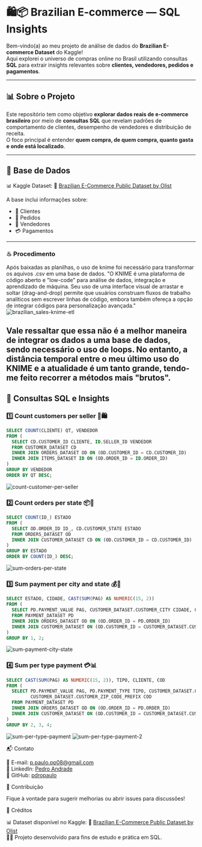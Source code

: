 # 🛍️📦 Brazilian E-commerce — SQL Insights

Bem-vindo(a) ao meu projeto de análise de dados do **Brazilian E-commerce Dataset** do Kaggle!  
Aqui explorei o universo de compras online no Brasil utilizando consultas **SQL** para extrair insights relevantes sobre **clientes, vendedores, pedidos e pagamentos**.  

---

## 📊 Sobre o Projeto

Este repositório tem como objetivo **explorar dados reais de e-commerce brasileiro** por meio de **consultas SQL** que revelam padrões de comportamento de clientes, desempenho de vendedores e distribuição de receita.  
O foco principal é entender **quem compra, de quem compra, quanto gasta e onde está localizado**.

---

## 🧠 Base de Dados  
📊 Kaggle Dataset: 🔗 [Brazilian E-Commerce Public Dataset by Olist](https://www.kaggle.com/datasets/olistbr/brazilian-ecommerce) 

A base inclui informações sobre:
- 👤 Clientes  
- 🛒 Pedidos  
- 🏬 Vendedores  
- 💳 Pagamentos  

---

### ♨ Procedimento
Após baixadas as planilhas, o uso de knime foi necessário para transformar os aquivos .csv em uma base de dados. 
"O KNIME é uma plataforma de código aberto e "low-code" para análise de dados, integração e aprendizado de máquina. Seu uso de uma interface visual de arrastar e soltar (drag-and-drop) permite que usuários construam fluxos de trabalho analíticos sem escrever linhas de código, embora também ofereça a opção de integrar códigos para personalização avançada."
![brazilian_sales-knime-etl](https://github.com/user-attachments/assets/40486059-becc-4ca3-af47-9cbf535369c4)  

Vale ressaltar que essa não é a melhor maneira de integrar os dados a uma base de dados, sendo necessário o uso de loops. No entanto, a distância temporal entre o meu último uso do KNIME e a atualidade é um tanto grande, tendo-me feito recorrer a métodos mais "brutos".
---

## 🔎 Consultas SQL e Insights

### 1️⃣ Count customers per seller 👥🛍️

```sql
SELECT COUNT(CLIENTE) QT, VENDEDOR 
FROM (
  SELECT CD.CUSTOMER_ID CLIENTE, ID.SELLER_ID VENDEDOR 
  FROM CUSTOMER_DATASET CD
  INNER JOIN ORDERS_DATASET OD ON (OD.CUSTOMER_ID = CD.CUSTOMER_ID)
  INNER JOIN ITEMS_DATASET ID ON (OD.ORDER_ID = ID.ORDER_ID)
)
GROUP BY VENDEDOR
ORDER BY QT DESC;
```

![count-customer-per-seller](https://github.com/user-attachments/assets/6554f6fa-50dd-4c35-a0c0-7f95b65a3d6b)

### 2️⃣ Count orders per state 📦📍

```sql
SELECT COUNT(ID_) ESTADO 
FROM (
  SELECT OD.ORDER_ID ID_, CD.CUSTOMER_STATE ESTADO 
  FROM ORDERS_DATASET OD
  INNER JOIN CUSTOMER_DATASET CD ON (OD.CUSTOMER_ID = CD.CUSTOMER_ID)
)
GROUP BY ESTADO
ORDER BY COUNT(ID_) DESC;
```

![sum-orders-per-state](https://github.com/user-attachments/assets/dfc5329c-4add-4234-a6df-13cb6aa997d4)

### 3️⃣ Sum payment per city and state 💰🌆

```sql
SELECT ESTADO, CIDADE, CAST(SUM(PAG) AS NUMERIC(15, 2))
FROM (
  SELECT PD.PAYMENT_VALUE PAG, CUSTOMER_DATASET.CUSTOMER_CITY CIDADE, CUSTOMER_DATASET.CUSTOMER_STATE ESTADO
  FROM PAYMENT_DATASET PD
  INNER JOIN ORDERS_DATASET OD ON (OD.ORDER_ID = PD.ORDER_ID)
  INNER JOIN CUSTOMER_DATASET ON (OD.CUSTOMER_ID = CUSTOMER_DATASET.CUSTOMER_ID)
)
GROUP BY 1, 2;
```

![sum-payment-city-state](https://github.com/user-attachments/assets/a0564bee-19dc-4c73-93e8-7b1fba28e5ed)

### 4️⃣ Sum per type payment 💳📊

```sql
SELECT CAST(SUM(PAG) AS NUMERIC(15, 2)), TIPO, CLIENTE, COD 
FROM (
  SELECT PD.PAYMENT_VALUE PAG, PD.PAYMENT_TYPE TIPO, CUSTOMER_DATASET.CUSTOMER_ID CLIENTE, 
         CUSTOMER_DATASET.CUSTOMER_ZIP_CODE_PREFIX COD
  FROM PAYMENT_DATASET PD
  INNER JOIN ORDERS_DATASET OD ON (OD.ORDER_ID = PD.ORDER_ID)
  INNER JOIN CUSTOMER_DATASET ON (OD.CUSTOMER_ID = CUSTOMER_DATASET.CUSTOMER_ID)
)
GROUP BY 2, 3, 4;
```
![sum-per-type-payment](https://github.com/user-attachments/assets/3ff8bcc3-9d1f-4a9b-8832-684afb603951)
![sum-per-type-payment-2](https://github.com/user-attachments/assets/4f4a0262-8b4a-497e-926f-3e91eb60d3c4)

📬 Contato

📧 E-mail: [p.paulo.pp08@gmail.com](p.paulo.pp08@gmail.com)  
💼 LinkedIn: [Pedro Andrade](https://www.linkedin.com/in/pdropaulora)  
🐙 GitHub: [pdropaulo](https://www.github.com/pdropaulo)  

🌟 Contribuição  

Fique à vontade para sugerir melhorias ou abrir issues para discussões!  

📌 Créditos  

📊 Dataset disponível no Kaggle: 🔗 [Brazilian E-Commerce Public Dataset by Olist](https://www.kaggle.com/datasets/olistbr/brazilian-ecommerce)  
👨‍💻 Projeto desenvolvido para fins de estudo e prática em SQL.  
